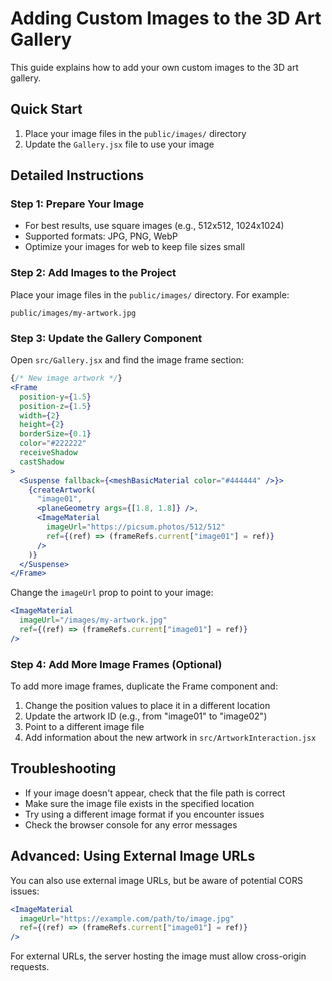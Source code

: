 # Adding Custom Images to the 3D Art Gallery

This guide explains how to add your own custom images to the 3D art gallery.

## Quick Start

1. Place your image files in the `public/images/` directory
2. Update the `Gallery.jsx` file to use your image

## Detailed Instructions

### Step 1: Prepare Your Image

- For best results, use square images (e.g., 512x512, 1024x1024)
- Supported formats: JPG, PNG, WebP
- Optimize your images for web to keep file sizes small

### Step 2: Add Images to the Project

Place your image files in the `public/images/` directory. For example:
```
public/images/my-artwork.jpg
```

### Step 3: Update the Gallery Component

Open `src/Gallery.jsx` and find the image frame section:

```jsx
{/* New image artwork */}
<Frame 
  position-y={1.5}
  position-z={1.5}
  width={2} 
  height={2} 
  borderSize={0.1}
  color="#222222"
  receiveShadow
  castShadow
>
  <Suspense fallback={<meshBasicMaterial color="#444444" />}>
    {createArtwork(
      "image01",
      <planeGeometry args={[1.8, 1.8]} />,
      <ImageMaterial
        imageUrl="https://picsum.photos/512/512"
        ref={(ref) => (frameRefs.current["image01"] = ref)}
      />
    )}
  </Suspense>
</Frame>
```

Change the `imageUrl` prop to point to your image:

```jsx
<ImageMaterial
  imageUrl="/images/my-artwork.jpg"
  ref={(ref) => (frameRefs.current["image01"] = ref)}
/>
```

### Step 4: Add More Image Frames (Optional)

To add more image frames, duplicate the Frame component and:

1. Change the position values to place it in a different location
2. Update the artwork ID (e.g., from "image01" to "image02")
3. Point to a different image file
4. Add information about the new artwork in `src/ArtworkInteraction.jsx`

## Troubleshooting

- If your image doesn't appear, check that the file path is correct
- Make sure the image file exists in the specified location
- Try using a different image format if you encounter issues
- Check the browser console for any error messages

## Advanced: Using External Image URLs

You can also use external image URLs, but be aware of potential CORS issues:

```jsx
<ImageMaterial
  imageUrl="https://example.com/path/to/image.jpg"
  ref={(ref) => (frameRefs.current["image01"] = ref)}
/>
```

For external URLs, the server hosting the image must allow cross-origin requests.